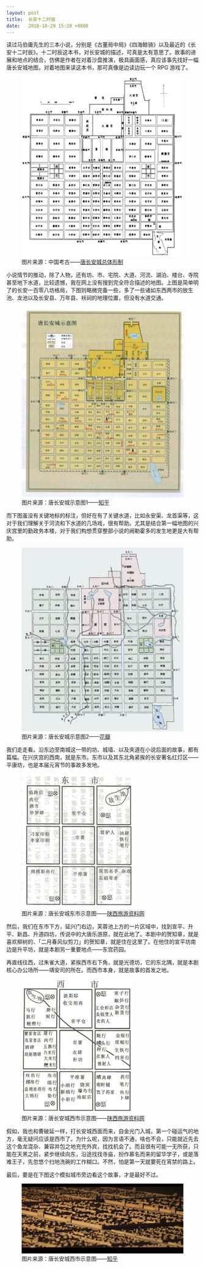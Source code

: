 ```yaml
---
layout: post
title:  长安十二时辰
date:   2018-10-29 15:20 +0800
---
```


读过马伯庸先生的三本小说，分别是《古董局中局》《四海鲸骑》以及最近的《长安十二时辰》。十二时辰这本书，对长安城的描述，可真是太有意思了。故事的进展和地点的结合，仿佛是作者在对着沙盘推演，极具画面感，真应该事先找好一幅唐长安城地图，对着地图来读这本书，那可真像是边读边玩一个 RPG 游戏了。

<figure>
    <img src="/files/2018/changan1.jpg" alt="长安城复原图" />
    <figcaption>图片来源：中国考古——<a href="http://www.kaogu.cn/cn/kaoguyuandi/kaogubaike/2015/0309/49481.html">唐长安城总体形制</a></figcaption>
</figure>

小说情节的推动，除了人物，还有坊、市、宅院、大道、河流、湖泊、楼台、寺院甚至地下水道，比较遗憾，我在网上没有搜到完全符合描述的地图。上图是简单明了的长安一百零八坊格局，下图则略微完备一些，多了一些诸如东西两市的放生池、龙池以及长安县、万年县、袄祠的地理位置，但没有水道交通。

<figure>
    <img src="/files/2018/changan2.jpg" alt="唐长安城示意图" />
    <figcaption>图片来源：唐长安城示意图1——<a href="https://www.zhihu.com/question/27549539">知乎</a></figcaption>
</figure>

而下图虽没有关键地标的标注，但好在有了关键水道，比如永安渠、龙首渠等，这对于我们理解关于河流和下水道的几场戏，很有帮助。尤其是结合第一幅地图的兴庆宫里的勤政务本楼，对于我们构想贯穿整部小说的阙勒霍多的发生地更是大有帮助。

<figure>
    <img src="/files/2018/changan3.jpg" alt="唐长安城示意图" />
    <figcaption>图片来源：唐长安城示意图2——<a href="http://huaban.com/pins/24372940/">花瓣</a></figcaption>
</figure>

我们走走看。沿东边至南城这一带的坊、城墙、以及夹道在小说后面的故事，都有篇幅。在兴庆宫的西南，就是东市。东市以及其东北角紧挨的长安著名红灯区——平康坊，也是本届元宵节的事故多发地。

<figure>
    <img src="/files/2018/dongshi.gif" alt="唐长安城东市示意图" />
    <figcaption>图片来源：唐长安城东市示意图——<a href="http://www.xtour.cn/tang/chang_an_cheng/xishi.htm">陕西旅游资料网</a></figcaption>
</figure>

然后，我们在东市下方，延兴门右边，芙蓉池上方的一片区域中，找到宣平、升平、新昌、升道四坊，传说中的大唐乐游原，就在此地了。本剧中的贺知章，就是喜欢柳树的、「二月春风似剪刀」的贺知章，就是住在这里了。在他住的宣平坊南边是升平坊，就是本剧另一重要地点——东宫药园。

再直线往西，过朱雀大道，紧挨西市右下角，就是光德坊，它的东北隅，就是本剧核心办公场所——靖安司的所在。而西市本身，就是故事的首发之地。

<figure>
    <img src="/files/2018/xishi.gif" alt="唐长安城西市示意图" />
    <figcaption>图片来源：唐长安城西市示意图——<a href="http://www.xtour.cn/tang/chang_an_cheng/xishi.htm">陕西旅游资料网</a></figcaption>
</figure>

假如，我也和曹破延一样，打长安城西面而来，自金光门入城，第一个碰运气的地方，毫无疑问应该是西市了。为什么呢，因为言语不通，啥也不会，只能就近先去这个鱼龙混杂、兼容并包之地充充外宾，找找机会了。而且很有可能一无所获，只能在天黑之前，紧步继续向东，沿途找找寺庙，扮作慕名而来的留华学子，或是落难王子，先忽悠个扫地洗碗的工作糊口。不然，怕是第一天就要死在宵禁的路上。

最后，要是在下图这个模拟城市旁边看这个故事，才是最好不过。

<figure>
    <img src="/files/2018/changan4.jpg" alt="唐长安城缩微景观" />
    <figcaption>图片来源：唐长安城西市示意图——<a href="https://www.zhihu.com/question/27549539">知乎</a></figcaption>
</figure>
